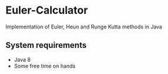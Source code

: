 # Euler-Calculator
Implementation of Euler, Heun and Runge Kutta methods in Java

System requirements
--
+ Java 8
+ Some free time on hands

